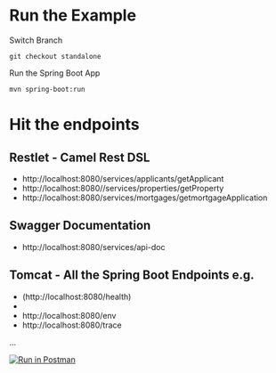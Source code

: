 # Run the Example

Switch Branch

`git checkout standalone`

Run the Spring Boot App

`mvn spring-boot:run`

# Hit the endpoints

## Restlet - Camel Rest DSL

- http://localhost:8080/services/applicants/getApplicant
- http://localhost:8080//services/properties/getProperty
- http://localhost:8080/services/mortgages/getmortgageApplication

## Swagger Documentation

- http://localhost:8080/services/api-doc

## Tomcat - All the Spring Boot Endpoints e.g.

- (http://localhost:8080/health)
- [](http://localhost:8080/metrics)
- http://localhost:8080/env
- http://localhost:8080/trace

...

[![Run in Postman](https://run.pstmn.io/button.svg)](https://app.getpostman.com/run-collection/d9c404348d394ae78fcf)
